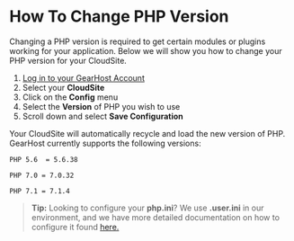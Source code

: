 # How To Change PHP Version

Changing a PHP version is required to get certain modules or plugins working for your application. Below we will show you how to change your PHP version for your CloudSite.


1. [Log in to your GearHost Account](https://my.gearhost.com/account/login)
2. Select your **CloudSite**
3. Click on the **Config** menu 
4. Select the **Version** of PHP you wish to use
5. Scroll down and select **Save Configuration**

Your CloudSite will automatically recycle and load the new version of PHP. GearHost currently supports the following versions:

`PHP 5.6  = 5.6.38`

`PHP 7.0 = 7.0.32`

`PHP 7.1 = 7.1.4`

>**Tip:** Looking to configure your **php.ini**? We use **.user.ini** in our environment, and we have more detailed documentation on how to configure it found [here.](https://www.gearhost.com/documentation/how-to-configure-user-ini)